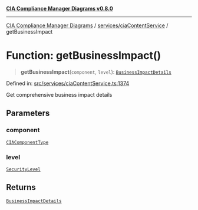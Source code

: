 [**CIA Compliance Manager Diagrams v0.8.0**](../../../README.md)

***

[CIA Compliance Manager Diagrams](../../../modules.md) / [services/ciaContentService](../README.md) / getBusinessImpact

# Function: getBusinessImpact()

> **getBusinessImpact**(`component`, `level`): [`BusinessImpactDetails`](../../../types/cia-services/interfaces/BusinessImpactDetails.md)

Defined in: [src/services/ciaContentService.ts:1374](https://github.com/Hack23/cia-compliance-manager/blob/cb6149c89796a3270553cf52dea8f2c5b402dd17/src/services/ciaContentService.ts#L1374)

Get comprehensive business impact details

## Parameters

### component

[`CIAComponentType`](../../../types/cia-services/type-aliases/CIAComponentType.md)

### level

[`SecurityLevel`](../../../types/cia/type-aliases/SecurityLevel.md)

## Returns

[`BusinessImpactDetails`](../../../types/cia-services/interfaces/BusinessImpactDetails.md)
